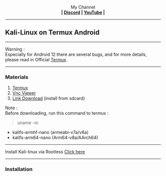 
<p align="center">My Channel</br><b>
| <a href="https://discord.gg/GCehyym">Discord</a> | <a href="https://youtube.com/channel/UC3sLb7eZCu72iv3G1yUhUHQ">YouTube</a> |</b></p>

---
## Kali-Linux on Termux Android

---
Warning :</br>
Especially for Android 12 there are several bugs, and for more details, please read in Official [Termux](https://github.com/termux/termux-app).

---
### Materials</br>
1. [Termux](https://github.com/termux/termux-app/releases)
2. [Vnc Viewer](https://play.google.com/store/apps/details?id=com.realvnc.viewer.android)
3. [Link Download](http://kali.download/nethunter-images/current/rootfs/?C=S&O=D) (install from sdcard)

Note :</br>
Before downloading, run this command to termux :

> uname -m

* kalifs-armhf-nano (armeabi-v7a/v6a)
* kalifs-arm64-nano (Arm64-v8a/AArch64)

---
Install Kali-linux via Rootless [Click here](https://github.com/wahasa/nethunter)

---
### Installation
